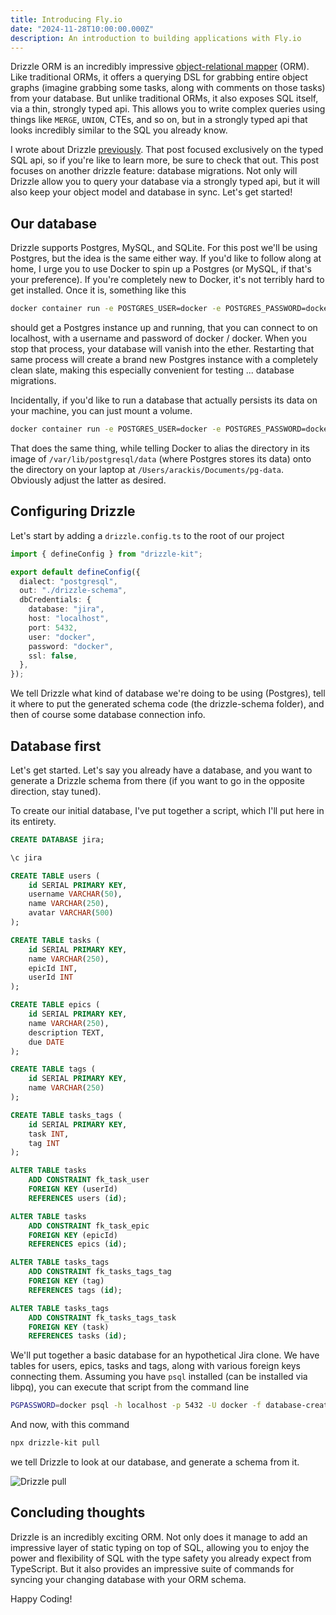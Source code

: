 ```yaml
---
title: Introducing Fly.io
date: "2024-11-28T10:00:00.000Z"
description: An introduction to building applications with Fly.io
---
```


Drizzle ORM is an incredibly impressive [object-relational mapper](https://en.wikipedia.org/wiki/Object%E2%80%93relational_mapping) (ORM). Like traditional ORMs, it offers a querying DSL for grabbing entire object graphs (imagine grabbing some tasks, along with comments on those tasks) from your database. But unlike traditional ORMs, it also exposes SQL itself, via a thin, strongly typed api. This allows you to write complex queries using things like `MERGE`, `UNION`, CTEs, and so on, but in a strongly typed api that looks incredibly similar to the SQL you already know.

I wrote about Drizzle [previously](https://frontendmasters.com/blog/introducing-drizzle/). That post focused exclusively on the typed SQL api, so if you're like to learn more, be sure to check that out. This post focuses on another drizzle feature: database migrations. Not only will Drizzle allow you to query your database via a strongly typed api, but it will also keep your object model and database in sync. Let's get started!

## Our database

Drizzle supports Postgres, MySQL, and SQLite. For this post we'll be using Postgres, but the idea is the same either way. If you'd like to follow along at home, I urge you to use Docker to spin up a Postgres (or MySQL, if that's your preference). If you're completely new to Docker, it's not terribly hard to get installed. Once it is, something like this

```bash
docker container run -e POSTGRES_USER=docker -e POSTGRES_PASSWORD=docker -p 5432:5432 postgres:17.2-alpine3.20
```

should get a Postgres instance up and running, that you can connect to on localhost, with a username and password of docker / docker. When you stop that process, your database will vanish into the ether. Restarting that same process will create a brand new Postgres instance with a completely clean slate, making this especially convenient for testing ... database migrations.

Incidentally, if you'd like to run a database that actually persists its data on your machine, you can just mount a volume.

```bash
docker container run -e POSTGRES_USER=docker -e POSTGRES_PASSWORD=docker -p 5432:5432 -v /Users/arackis/Documents/pg-data:/var/lib/postgresql/data postgres:17.2-alpine3.20
```

That does the same thing, while telling Docker to alias the directory in its image of `/var/lib/postgresql/data` (where Postgres stores its data) onto the directory on your laptop at `/Users/arackis/Documents/pg-data`. Obviously adjust the latter as desired.

## Configuring Drizzle

Let's start by adding a `drizzle.config.ts` to the root of our project

```ts
import { defineConfig } from "drizzle-kit";

export default defineConfig({
  dialect: "postgresql",
  out: "./drizzle-schema",
  dbCredentials: {
    database: "jira",
    host: "localhost",
    port: 5432,
    user: "docker",
    password: "docker",
    ssl: false,
  },
});
```

We tell Drizzle what kind of database we're doing to be using (Postgres), tell it where to put the generated schema code (the drizzle-schema folder), and then of course some database connection info.

## Database first

Let's get started. Let's say you already have a database, and you want to generate a Drizzle schema from there (if you want to go in the opposite direction, stay tuned).

To create our initial database, I've put together a script, which I'll put here in its entirety.

```sql
CREATE DATABASE jira;

\c jira

CREATE TABLE users (
    id SERIAL PRIMARY KEY,
    username VARCHAR(50),
    name VARCHAR(250),
    avatar VARCHAR(500)
);

CREATE TABLE tasks (
    id SERIAL PRIMARY KEY,
    name VARCHAR(250),
    epicId INT,
    userId INT
);

CREATE TABLE epics (
    id SERIAL PRIMARY KEY,
    name VARCHAR(250),
    description TEXT,
    due DATE
);

CREATE TABLE tags (
    id SERIAL PRIMARY KEY,
    name VARCHAR(250)
);

CREATE TABLE tasks_tags (
    id SERIAL PRIMARY KEY,
    task INT,
    tag INT
);

ALTER TABLE tasks
    ADD CONSTRAINT fk_task_user
    FOREIGN KEY (userId)
    REFERENCES users (id);

ALTER TABLE tasks
    ADD CONSTRAINT fk_task_epic
    FOREIGN KEY (epicId)
    REFERENCES epics (id);

ALTER TABLE tasks_tags
    ADD CONSTRAINT fk_tasks_tags_tag
    FOREIGN KEY (tag)
    REFERENCES tags (id);

ALTER TABLE tasks_tags
    ADD CONSTRAINT fk_tasks_tags_task
    FOREIGN KEY (task)
    REFERENCES tasks (id);
```

We'll put together a basic database for an hypothetical Jira clone. We have tables for users, epics, tasks and tags, along with various foreign keys connecting them. Assuming you have `psql` installed (can be installed via libpq), you can execute that script from the command line

```bash
PGPASSWORD=docker psql -h localhost -p 5432 -U docker -f database-creation-script.sql
```

And now, with this command

```bash
npx drizzle-kit pull
```

we tell Drizzle to look at our database, and generate a schema from it.

![Drizzle pull](/drizzle-migrations/drizzle-pull.png)

## Concluding thoughts

Drizzle is an incredibly exciting ORM. Not only does it manage to add an impressive layer of static typing on top of SQL, allowing you to enjoy the power and flexibility of SQL with the type safety you already expect from TypeScript. But it also provides an impressive suite of commands for syncing your changing database with your ORM schema.

Happy Coding!
